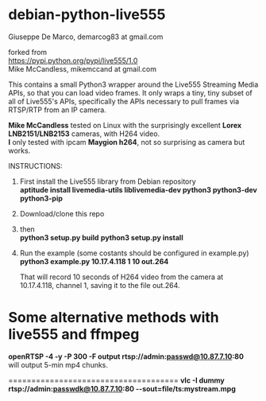 # debian-python-live555
Giuseppe De Marco, demarcog83 at gmail.com</br>

forked from </br>
https://pypi.python.org/pypi/live555/1.0</br>
Mike McCandless, mikemccand at gmail.com</br>

This contains a small Python3 wrapper around the Live555 Streaming
Media APIs, so that you can load video frames.  It only wraps a tiny,
tiny subset of all of Live555's APIs, specifically the APIs necessary
to pull frames via RTSP/RTP from an IP camera.

<b>Mike McCandless</b> tested on Linux with the surprisingly
excellent <b>Lorex LNB2151/LNB2153</b> cameras, with H264 video.  
<b>I</b> only tested with ipcam <b>Maygion h264</b>, not so surprising as camera but works.

INSTRUCTIONS:

  1. First install the Live555 library from Debian repository</br>
     <b>aptitude install livemedia-utils liblivemedia-dev python3 python3-dev python3-pip</b>
  
  2. Download/clone this repo

  3. then</br>
     <b>python3 setup.py build</b>
     <b>python3 setup.py install</b>

  4. Run the example (some costants should be configured in example.py)</br>
     <b>python3 example.py 10.17.4.118 1 10 out.264</b>
    
     That will record 10 seconds of H264 video from the camera at</br>
     10.17.4.118, channel 1, saving it to the file out.264.

Some alternative methods with live555 and ffmpeg
================================================

<b>openRTSP -4 -y -P 300 -F output rtsp://admin:passwd@10.87.7.10:80</b></br>
will output 5-min mp4 chunks.

=====================================
<b>vlc -I dummy rtsp://admin:passwdk@10.87.7.10:80 --sout=file/ts:mystream.mpg</b>

